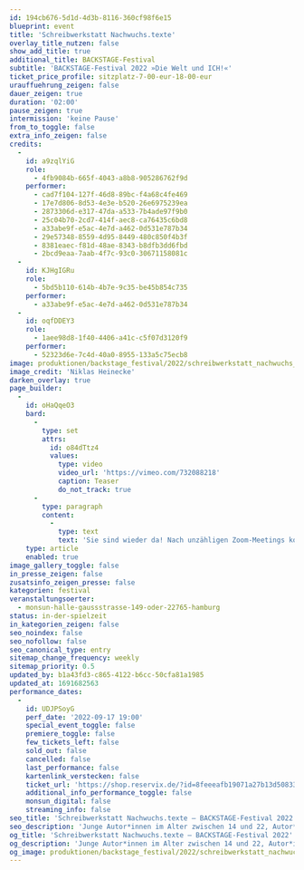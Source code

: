 ```yaml
---
id: 194cb676-5d1d-4d3b-8116-360cf98f6e15
blueprint: event
title: 'Schreibwerkstatt Nachwuchs.texte'
overlay_title_nutzen: false
show_add_title: true
additional_title: BACKSTAGE-Festival
subtitle: 'BACKSTAGE-Festival 2022 »Die Welt und ICH!«'
ticket_price_profile: sitzplatz-7-00-eur-18-00-eur
urauffuehrung_zeigen: false
dauer_zeigen: true
duration: '02:00'
pause_zeigen: true
intermission: 'keine Pause'
from_to_toggle: false
extra_info_zeigen: false
credits:
  -
    id: a9zqlYiG
    role:
      - 4fb9084b-665f-4043-a8b8-905286762f9d
    performer:
      - cad7f104-127f-46d8-89bc-f4a68c4fe469
      - 17e7d806-8d53-4e3e-b520-26e6975239ea
      - 2873306d-e317-47da-a533-7b4ade97f9b0
      - 25c04b70-2cd7-414f-aec8-ca76435c6bd8
      - a33abe9f-e5ac-4e7d-a462-0d531e787b34
      - 29e57348-8559-4d95-8449-480c850f4b3f
      - 8381eaec-f81d-48ae-8343-b8dfb3dd6fbd
      - 2bcd9eaa-7aab-4f7c-93c0-30671158081c
  -
    id: KJHgIGRu
    role:
      - 5bd5b110-614b-4b7e-9c35-be45b854c735
    performer:
      - a33abe9f-e5ac-4e7d-a462-0d531e787b34
  -
    id: oqfDDEY3
    role:
      - 1aee98d8-1f40-4406-a41c-c5f07d3120f9
    performer:
      - 52323d6e-7c4d-40a0-8955-133a5c75ecb8
image: produktionen/backstage_festival/2022/schreibwerkstatt_nachwuchs_texte/schreibwerkstatt_nachwuchs.texte_backstage_01_c_niklas_heinecke.jpeg
image_credit: 'Niklas Heinecke'
darken_overlay: true
page_builder:
  -
    id: oHaQqeO3
    bard:
      -
        type: set
        attrs:
          id: o84dTtz4
          values:
            type: video
            video_url: 'https://vimeo.com/732088218'
            caption: Teaser
            do_not_track: true
      -
        type: paragraph
        content:
          -
            type: text
            text: 'Sie sind wieder da! Nach unzähligen Zoom-Meetings konnten sie sich in dieser Spielzeit endlich wieder live treffen – hier, im Schauspielhaus. Endlich konnten sie wieder gemeinsam schreiben, miteinander streiten und schweigen und sich gegenseitig zuhören: Junge Autor*innen im Alter zwischen 14 und 22, Autor*innen auf der Suche nach Form, Inhalt und Sound – Autor*innen zwischen hier und da. Und so sind im Schatten des MarmorSaals Texte entstanden, die klingen, die ihre Stimme erheben und die sich zwischen Dada und Techno mit Poesie, Rhythmus und schwarzem Humor auf die Suche nach ihrem ganz eigenen Ausdruck der Welt machen – Texte, die gehört gehören.'
    type: article
    enabled: true
image_gallery_toggle: false
in_presse_zeigen: false
zusatsinfo_zeigen_presse: false
kategorien: festival
veranstaltungsoerter:
  - monsun-halle-gaussstrasse-149-oder-22765-hamburg
status: in-der-spielzeit
in_kategorien_zeigen: false
seo_noindex: false
seo_nofollow: false
seo_canonical_type: entry
sitemap_change_frequency: weekly
sitemap_priority: 0.5
updated_by: b1a43fd3-c865-4122-b6cc-50cfa81a1985
updated_at: 1691682563
performance_dates:
  -
    id: UDJPSoyG
    perf_date: '2022-09-17 19:00'
    special_event_toggle: false
    premiere_toggle: false
    few_tickets_left: false
    sold_out: false
    cancelled: false
    last_performance: false
    kartenlink_verstecken: false
    ticket_url: 'https://shop.reservix.de/?id=8feeeafb19071a27b13d5083379d95183e9ab490f2f135faf80b2fecfc1ba00f2aba7ad8945f4a4292549eb86feddc1b&vID=7337&eventGrpID=413347&eventID=1986593'
    additional_info_performance_toggle: false
    monsun_digital: false
    streaming_info: false
seo_title: 'Schreibwerkstatt Nachwuchs.texte – BACKSTAGE-Festival 2022'
seo_description: 'Junge Autor*innen im Alter zwischen 14 und 22, Autor*innen auf der Suche nach Form, Inhalt und Sound – Autor*innen zwischen hier und da.'
og_title: 'Schreibwerkstatt Nachwuchs.texte – BACKSTAGE-Festival 2022'
og_description: 'Junge Autor*innen im Alter zwischen 14 und 22, Autor*innen auf der Suche nach Form, Inhalt und Sound – Autor*innen zwischen hier und da.'
og_image: produktionen/backstage_festival/2022/schreibwerkstatt_nachwuchs_texte/social_media_den_spot_den_ich_crave_backstage_c_christian_bartsch.jpg
---
```

